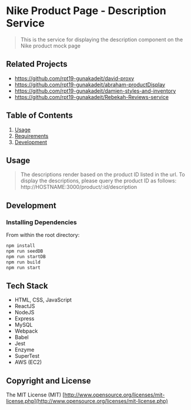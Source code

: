 # Nike Product Page - Description Service

> This is the service for displaying the description component on the Nike product mock page

## Related Projects

  - https://github.com/rpt19-gunakadeit/david-proxy
  - https://github.com/rpt19-gunakadeit/abraham-productDisplay
  - https://github.com/rpt19-gunakadeit/damien-styles-and-inventory
  - https://github.com/rpt19-gunakadeit/Rebekah-Reviews-service

## Table of Contents

1. [Usage](#Usage)
1. [Requirements](#requirements)
1. [Development](#development)

## Usage

> The descriptions render based on the product ID listed in the url. To display the descriptions, please query the product ID as follows: http://HOSTNAME:3000/product/:id/description


## Development

### Installing Dependencies

From within the root directory:

```sh
npm install
npm run seedDB
npm run startDB
npm run build
npm run start
```
## Tech Stack

- HTML, CSS, JavaScript
- ReactJS
- NodeJS
- Express
- MySQL
- Webpack
- Babel
- Jest
- Enzyme
- SuperTest
- AWS (EC2)

## Copyright and License
The MIT License (MIT) [http://www.opensource.org/licenses/mit-license.php](http://www.opensource.org/licenses/mit-license.php)

